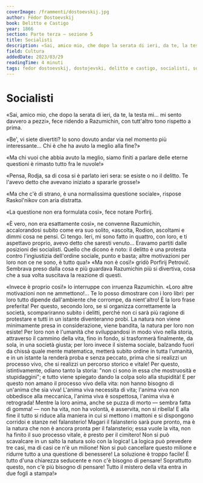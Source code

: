 ```yaml
---
coverImage: /frammenti/dostoevskij.jpg
author: Fëdor Dostoevskij
book: Delitto e Castigo
year: 1866
section: Parte terza — sezione 5
title: Socialisti
description: «Sai, amico mio, che dopo la serata di ieri, da te, la testa mi... mi sento davvero a pezzi», fece ridendo a Razumichin, con tutt'altro tono rispetto a prima. «Be', vi siete divertiti? Io sono dovuto andar via nel momento più interessante... Chi è che ha avuto la meglio alla fine?»
field: Cultura
addedDate: 2023/03/29
readingTime: 4 minuti
tags: fedor dostoevskij, dostojevski, delitto e castigo, socialisti, società, cultura, 1866, russia
---
```


# Socialisti

«Sai, amico mio, che dopo la serata di ieri, da te, la testa mi... mi sento davvero a pezzi», fece ridendo a Razumichin, con tutt'altro tono rispetto a prima.

«Be', vi siete divertiti? Io sono dovuto andar via nel momento più interessante... Chi è che ha avuto la meglio alla fine?»

«Ma chi vuoi che abbia avuto la meglio, siamo finiti a parlare delle eterne questioni è rimasto tutto fra le nuvole!»

«Pensa, Rodja, sa di cosa si è parlato ieri sera: se esiste o no il delitto. Te l'avevo detto che avevano iniziato a spararle grosse!»

«Ma che c'è di strano, è una normalissima questione sociale», rispose Raskol'nikov con aria distratta.

«La questione non era formulata così», fece notare Porfirij.

«È vero, non era esattamente così», ne convenne Razumichin, accalorandosi subito come era suo solito, «ascolta, Rodion, ascoltami e dimmi cosa ne pensi. Ci tengo. Ieri, mi sono fatto in quattro, con loro, e ti aspettavo proprio, avevo detto che saresti venuto... Eravamo partiti dalle posizioni dei socialisti. Quello che dicono è noto: il delitto è una protesta contro l'ingiustizia dell'ordine sociale, punto e basta; altre motivazioni per loro non ce ne sono, è tutto qua!» «Ma non è così!» gridò Porfirij Petroviĉ. Sembrava preso dalla cosa e più guardava Razumichin più si divertiva, cosa che a sua volta suscitava la reazione di questi.

«Invece è proprio così!» lo interruppe con irruenza Razumichin. «Loro altre motivazioni non ne ammettono!... Te lo posso dimostrare con i loro libri: per loro tutto dipende dall'ambiente che corrompe, da nient'altro! È la loro frase preferita! Per questo, secondo loro, se si organizza correttamente la società, scompariranno subito i delitti, perché non ci sarà più ragione di protestare e tutti in un istante diventeranno probi. La natura non viene minimamente presa in considerazione, viene bandita, la natura per loro non esiste! Per loro non è l'umanità che sviluppandosi in modo vivo nella storia, attraverso il cammino della vita, fino in fondo, si trasformerà finalmente, da sola, in una società giusta; per loro invece il sistema sociale, balzando fuori da chissà quale mente matematica, metterà subito ordine in tutta l'umanità, e in un istante la renderà proba e senza peccato, prima che si realizzi un processo vivo, che si realizzi un percorso storico e vitale! Per questo, istintivamente, odiano tanto la storia: "non ci sono in essa che mostruosità e stupidaggini"; e tutto viene spiegato dando la colpa solo alla stupidità! E per questo non amano il processo vivo della vita: non hanno bisogno di un'anima che sia viva! L'anima viva necessita di vita; l'anima viva non obbedisce alla meccanica, l'anima viva è sospettosa, l'anima viva è retrograda! Mentre la loro anima, anche se puzza di morto — sembra fatta di gomma! — non ha vita, non ha volontà, è asservita, non si ribella! E alla fine il tutto si riduce alla maniera in cui si mettono i mattoni e si dispongono corridoi e stanze nel falansterio! Magari il falansterio sarà pure pronto, ma è la natura che non è ancora pronta per il falansterio; essa vuole la vita, non ha finito il suo processo vitale, è presto per il cimitero! Non si può scavalcare in un salto la natura solo con la logica! La logica può prevedere tre casi, ma di casi ce n'è un milione! Non si può cancellare questo milione e ridurre tutto a una questione di benessere! La soluzione è troppo facile! È tutto d'una chiarezza seducente e non c'è bisogno di pensare! Soprattutto questo, non c'è più bisogno di pensare! Tutto il mistero della vita entra in due fogli a stampa!»
